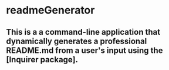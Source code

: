 # readmeGenerator
## This is a a command-line application that dynamically generates a professional README.md from a user's input using the [Inquirer package]. 
